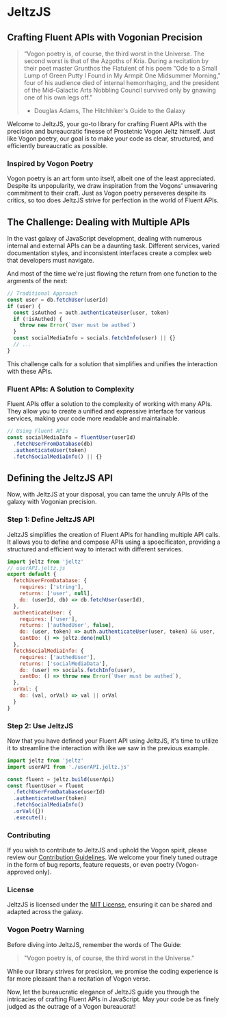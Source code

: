 # JeltzJS
## Crafting Fluent APIs with Vogonian Precision

> “Vogon poetry is, of course, the third worst in the Universe.
> The second worst is that of the Azgoths of Kria.
> During a recitation by their poet master Grunthos the Flatulent of his poem
> "Ode to a Small Lump of Green Putty I Found in My Armpit One Midsummer Morning,"
> four of his audience died of internal hemorrhaging,
> and the president of the Mid-Galactic Arts Nobbling Council survived only by gnawing one of his own legs off.”
>
> - Douglas Adams, The Hitchhiker's Guide to the Galaxy

Welcome to JeltzJS, 
your go-to library for crafting Fluent APIs with the precision and bureaucratic finesse of Prostetnic Vogon Jeltz himself.
Just like Vogon poetry,
our goal is to make your code as clear,
structured, and efficiently bureaucratic as possible.

### Inspired by Vogon Poetry

Vogon poetry is an art form unto itself,
albeit one of the least appreciated.
Despite its unpopularity,
we draw inspiration from the Vogons' unwavering commitment to their craft.
Just as Vogon poetry perseveres despite its critics,
so too does JeltzJS strive for perfection in the world of Fluent APIs.

## The Challenge: Dealing with Multiple APIs

In the vast galaxy of JavaScript development,
dealing with numerous internal and external APIs can be a daunting task.
Different services,
varied documentation styles,
and inconsistent interfaces create a complex web that developers must navigate.

And most of the time we're just flowing the return from one function to the argments of the next:

```javascript
// Traditional Approach
const user = db.fetchUser(userId)
if (user) {
  const isAuthed = auth.authenticateUser(user, token)
  if (!isAuthed) {
    throw new Error(`User must be authed`)
  }
  const socialMediaInfo = socials.fetchInfo(user) || {}
  // ...
}
```

This challenge calls for a solution that simplifies and unifies the interaction with these APIs.

### Fluent APIs: A Solution to Complexity

Fluent APIs offer a solution to the complexity of working with many APIs.
They allow you to create a unified and expressive interface for various services,
making your code more readable and maintainable.

```javascript
// Using Fluent APIs
const socialMediaInfo = fluentUser(userId)
  .fetchUserFromDatabase(db)
  .authenticateUser(token)
  .fetchSocialMediaInfo() || {}
```

## Defining the JeltzJS API

Now,
with JeltzJS at your disposal,
you can tame the unruly APIs of the galaxy with Vogonian precision.

### Step 1: Define JeltzJS API

JeltzJS simplifies the creation of Fluent APIs for handling multiple API calls.
It allows you to define and compose APIs using a spoecificaton,
providing a structured and efficient way to interact with different services.

```javascript
import jeltz from 'jeltz'
// userAPI.jeltz.js
export default {
  fetchUserFromDatabase: {
    requires: ['string'],
    returns: ['user', null],
    do: (userId, db) => db.fetchUser(userId),
  },
  authenticateUser: {
    requires: ['user'],
    returns: ['authedUser', false],
    do: (user, token) => auth.authenticateUser(user, token) && user,
    cantDo: () => jeltz.done(null)
  },
  fetchSocialMediaInfo: {
    requires: ['authedUser'],
    returns: ['socialMediaData'],
    do: (user) => socials.fetchInfo(user),
    cantDo: () => throw new Error(`User must be authed`),
  },
  orVal: {
    do: (val, orVal) => val || orVal
  }
}
```

### Step 2: Use JeltzJS

Now that you have defined your Fluent API using JeltzJS,
it's time to utilize it to streamline the interaction with like we saw in the previous example.

```javascript
import jeltz from 'jeltz'
import userAPI from './userAPI.jeltz.js'

const fluent = jeltz.build(userApi)
const fluentUser = fluent
  .fetchUserFromDatabase(userId)
  .authenticateUser(token)
  .fetchSocialMediaInfo()
  .orVal({})
  .execute();
```

### Contributing

If you wish to contribute to JeltzJS and uphold the Vogon spirit, please review our [Contribution Guidelines](CONTRIBUTING.md).
We welcome your finely tuned outrage in the form of bug reports, feature requests, or even poetry (Vogon-approved only).

### License

JeltzJS is licensed under the [MIT License](LICENSE.md), ensuring it can be shared and adapted across the galaxy.

### Vogon Poetry Warning

Before diving into JeltzJS, remember the words of The Guide:

> "Vogon poetry is, of course, the third worst in the Universe."

While our library strives for precision, we promise the coding experience is far more pleasant than a recitation of Vogon verse.

Now, let the bureaucratic elegance of JeltzJS guide you through the intricacies of crafting Fluent APIs in JavaScript.
May your code be as finely judged as the outrage of a Vogon bureaucrat!
